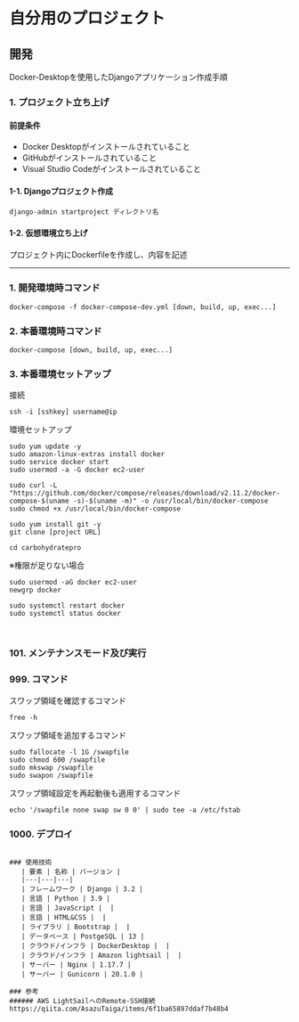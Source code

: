 # 自分用のプロジェクト

## 開発
Docker-Desktopを使用したDjangoアプリケーション作成手順

### 1. プロジェクト立ち上げ

#### 前提条件
* Docker Desktopがインストールされていること
* GitHubがインストールされていること
* Visual Studio Codeがインストールされていること

#### 1-1. Djangoプロジェクト作成
```text
django-admin startproject ディレクトリ名
```

#### 1-2. 仮想環境立ち上げ
プロジェクト内にDockerfileを作成し、内容を記述

---

### 1. 開発環境時コマンド
```text
docker-compose -f docker-compose-dev.yml [down, build, up, exec...]
```

### 2. 本番環境時コマンド
```text
docker-compose [down, build, up, exec...]
```

### 3. 本番環境セットアップ
接続
```text
ssh -i [sshkey] username@ip
```
環境セットアップ
```linux
sudo yum update -y
sudo amazon-linux-extras install docker
sudo service docker start
sudo usermod -a -G docker ec2-user

sudo curl -L "https://github.com/docker/compose/releases/download/v2.11.2/docker-compose-$(uname -s)-$(uname -m)" -o /usr/local/bin/docker-compose
sudo chmod +x /usr/local/bin/docker-compose

sudo yum install git -y
git clone [project URL]

cd carbohydratepro
```

※権限が足りない場合
```text
sudo usermod -aG docker ec2-user
newgrp docker

sudo systemctl restart docker
sudo systemctl status docker



```



### 101. メンテナンスモード及び実行


### 999. コマンド

スワップ領域を確認するコマンド
```text
free -h
```

スワップ領域を追加するコマンド
```text
sudo fallocate -l 1G /swapfile
sudo chmod 600 /swapfile
sudo mkswap /swapfile
sudo swapon /swapfile
```

スワップ領域設定を再起動後も適用するコマンド
```text
echo '/swapfile none swap sw 0 0' | sudo tee -a /etc/fstab
```

### 1000. デプロイ

```

### 使用技術
   | 要素 | 名称 | バージョン |
   |---|---|---|
   | フレームワーク | Django | 3.2 |
   | 言語 | Python | 3.9 |
   | 言語 | JavaScript |  |
   | 言語 | HTML&CSS |  |
   | ライブラリ | Bootstrap |  |
   | データベース | PostgeSQL | 13 |
   | クラウド/インフラ | DockerDesktop |  |
   | クラウド/インフラ | Amazon lightsail |  |
   | サーバー | Nginx | 1.17.7 |
   | サーバー | Gunicorn | 20.1.0 |
   
### 参考
###### AWS LightSailへのRemote-SSH接続
https://qiita.com/AsazuTaiga/items/6f1ba65897ddaf7b48b4
